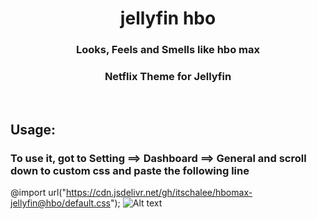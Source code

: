 <div align="center">
<h1>jellyfin hbo</h1>
<h3>Looks, Feels and Smells like hbo max</h3>
<h3>Netflix Theme for Jellyfin</h3>
</div>
<br>
<h2>Usage:</h2>
<h3> To use it, got to Setting ==> Dashboard ==> General and scroll down to custom css and paste the following line</h3>

@import url("https://cdn.jsdelivr.net/gh/itschalee/hbomax-jellyfin@hbo/default.css");
<img src="/img/Ska%CC%88rmavbild%202023-04-28%20kl.%2009.18.06.png" alt="Alt text" title="Optional title">
